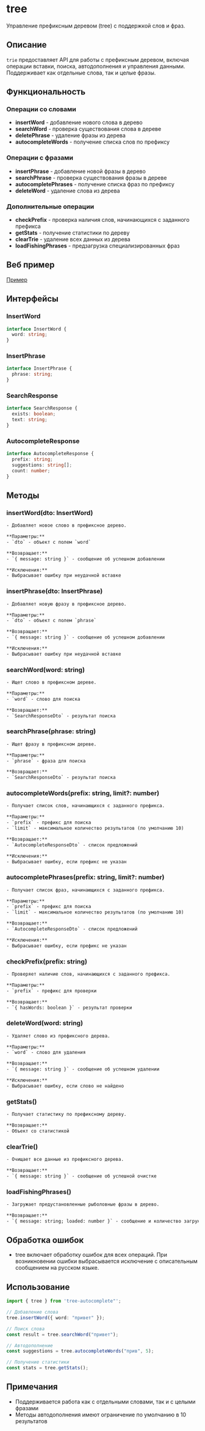 # tree

Управление префиксным деревом (tree) с поддержкой слов и фраз.

## Описание

`trie` предоставляет API для работы с префиксным деревом, включая операции вставки, поиска, автодополнения и управления данными. Поддерживает как отдельные слова, так и целые фразы.

## Функциональность

### Операции со словами

- **insertWord** - добавление нового слова в дерево
- **searchWord** - проверка существования слова в дереве
- **deletePhrase** - удаление фразы из дерева
- **autocompleteWords** - получение списка слов по префиксу

### Операции с фразами

- **insertPhrase** - добавление новой фразы в дерево
- **searchPhrase** - проверка существования фразы в дереве
- **autocompletePhrases** - получение списка фраз по префиксу
- **deleteWord** - удаление слова из дерева

### Дополнительные операции

- **checkPrefix** - проверка наличия слов, начинающихся с заданного префикса
- **getStats** - получение статистики по дереву
- **clearTrie** - удаление всех данных из дерева
- **loadFishingPhrases** - предзагрузка специализированных фраз

## Веб пример

[Пример](https://prefix-tree-web-example.vercel.app/)

## Интерфейсы

### InsertWord
```typescript
interface InsertWord {
  word: string;
}
```

### InsertPhrase
```typescript
interface InsertPhrase {
  phrase: string;
}
```

### SearchResponse
```typescript
interface SearchResponse {
  exists: boolean;
  text: string;
}
```

### AutocompleteResponse
```typescript
interface AutocompleteResponse {
  prefix: string;
  suggestions: string[];
  count: number;
}
```

## Методы

### insertWord(dto: InsertWord)
```html
- Добавляет новое слово в префиксное дерево.

**Параметры:**
- `dto` - объект с полем `word`

**Возвращает:**
- `{ message: string }` - сообщение об успешном добавлении

**Исключения:**
- Выбрасывает ошибку при неудачной вставке
```

### insertPhrase(dto: InsertPhrase)
```html
- Добавляет новую фразу в префиксное дерево.

**Параметры:**
- `dto` - объект с полем `phrase`

**Возвращает:**
- `{ message: string }` - сообщение об успешном добавлении

**Исключения:**
- Выбрасывает ошибку при неудачной вставке
```

### searchWord(word: string)
```html
- Ищет слово в префиксном дереве.

**Параметры:**
- `word` - слово для поиска

**Возвращает:**
- `SearchResponseDto` - результат поиска
```

### searchPhrase(phrase: string)
```html
- Ищет фразу в префиксном дереве.

**Параметры:**
- `phrase` - фраза для поиска

**Возвращает:**
- `SearchResponseDto` - результат поиска
```

### autocompleteWords(prefix: string, limit?: number)
```html
- Получает список слов, начинающихся с заданного префикса.

**Параметры:**
- `prefix` - префикс для поиска
- `limit` - максимальное количество результатов (по умолчанию 10)

**Возвращает:**
- `AutocompleteResponseDto` - список предложений

**Исключения:**
- Выбрасывает ошибку, если префикс не указан
```

### autocompletePhrases(prefix: string, limit?: number)
```html
- Получает список фраз, начинающихся с заданного префикса.

**Параметры:**
- `prefix` - префикс для поиска
- `limit` - максимальное количество результатов (по умолчанию 10)

**Возвращает:**
- `AutocompleteResponseDto` - список предложений

**Исключения:**
- Выбрасывает ошибку, если префикс не указан
```

### checkPrefix(prefix: string)
```html
- Проверяет наличие слов, начинающихся с заданного префикса.

**Параметры:**
- `prefix` - префикс для проверки

**Возвращает:**
- `{ hasWords: boolean }` - результат проверки
```

### deleteWord(word: string)
```html
- Удаляет слово из префиксного дерева.

**Параметры:**
- `word` - слово для удаления

**Возвращает:**
- `{ message: string }` - сообщение об успешном удалении

**Исключения:**
- Выбрасывает ошибку, если слово не найдено
```

### getStats()
```html
- Получает статистику по префиксному дереву.

**Возвращает:**
- Объект со статистикой
```

### clearTrie()
```html
- Очищает все данные из префиксного дерева.

**Возвращает:**
- `{ message: string }` - сообщение об успешной очистке
```

### loadFishingPhrases()
```html
- Загружает предустановленные рыболовные фразы в дерево.

**Возвращает:**
- `{ message: string; loaded: number }` - сообщение и количество загруженных фраз
```

## Обработка ошибок

- tree включает обработку ошибок для всех операций. При возникновении ошибки выбрасывается исключение с описательным сообщением на русском языке.

## Использование

```typescript
import { tree } from 'tree-autocomplete"';

// Добавление слова
tree.insertWord({ word: "привет" });

// Поиск слова
const result = tree.searchWord("привет");

// Автодополнение
const suggestions = tree.autocompleteWords("прив", 5);

// Получение статистики
const stats = tree.getStats();
```

## Примечания

- Поддерживается работа как с отдельными словами, так и с целыми фразами
- Методы автодополнения имеют ограничение по умолчанию в 10 результатов